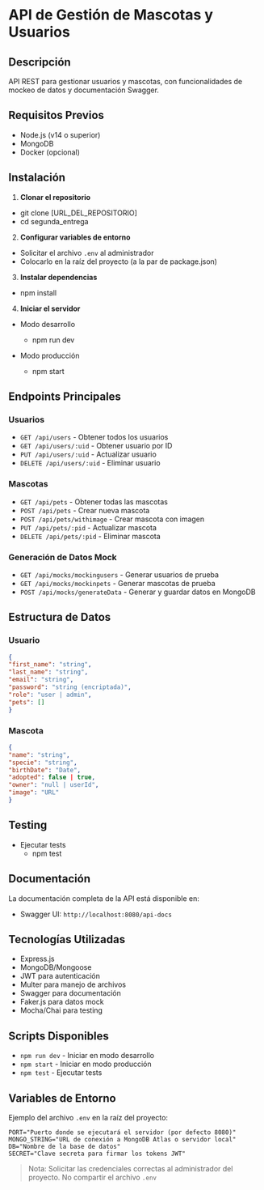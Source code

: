 # API de Gestión de Mascotas y Usuarios

## Descripción
API REST para gestionar usuarios y mascotas, con funcionalidades de mockeo de datos y documentación Swagger.

## Requisitos Previos
- Node.js (v14 o superior)
- MongoDB
- Docker (opcional)

## Instalación

1. **Clonar el repositorio**
- git clone [URL_DEL_REPOSITORIO]
- cd segunda_entrega

2. **Configurar variables de entorno**
- Solicitar el archivo `.env` al administrador
- Colocarlo en la raíz del proyecto (a la par de package.json)

3. **Instalar dependencias**
- npm install

4. **Iniciar el servidor**

- Modo desarrollo
   - npm run dev
   
- Modo producción
   - npm start

## Endpoints Principales

### Usuarios
- `GET /api/users` - Obtener todos los usuarios
- `GET /api/users/:uid` - Obtener usuario por ID
- `PUT /api/users/:uid` - Actualizar usuario
- `DELETE /api/users/:uid` - Eliminar usuario

### Mascotas
- `GET /api/pets` - Obtener todas las mascotas
- `POST /api/pets` - Crear nueva mascota
- `POST /api/pets/withimage` - Crear mascota con imagen
- `PUT /api/pets/:pid` - Actualizar mascota
- `DELETE /api/pets/:pid` - Eliminar mascota

### Generación de Datos Mock
- `GET /api/mocks/mockingusers` - Generar usuarios de prueba
- `GET /api/mocks/mockinpets` - Generar mascotas de prueba
- `POST /api/mocks/generateData` - Generar y guardar datos en MongoDB

## Estructura de Datos

### Usuario
  ```json
{
"first_name": "string",
"last_name": "string",
"email": "string",
"password": "string (encriptada)",
"role": "user | admin",
"pets": []
}
 ```
### Mascota
 ```json
{
"name": "string",
"specie": "string",
"birthDate": "Date",
"adopted": false | true,
"owner": "null | userId",
"image": "URL"
}
 ```
## Testing
- Ejecutar tests
  - npm test

## Documentación
La documentación completa de la API está disponible en:
- Swagger UI: `http://localhost:8080/api-docs`

## Tecnologías Utilizadas
- Express.js
- MongoDB/Mongoose
- JWT para autenticación
- Multer para manejo de archivos
- Swagger para documentación
- Faker.js para datos mock
- Mocha/Chai para testing

## Scripts Disponibles
- `npm run dev` - Iniciar en modo desarrollo
- `npm start` - Iniciar en modo producción
- `npm test` - Ejecutar tests

## Variables de Entorno

Ejemplo del archivo `.env` en la raíz del proyecto:

```env
PORT="Puerto donde se ejecutará el servidor (por defecto 8080)"
MONGO_STRING="URL de conexión a MongoDB Atlas o servidor local"
DB="Nombre de la base de datos"
SECRET="Clave secreta para firmar los tokens JWT"
```

> Nota: Solicitar las credenciales correctas al administrador del proyecto. No compartir el archivo `.env`